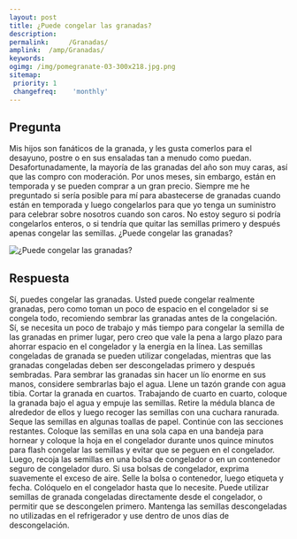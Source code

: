 ```yaml
---
layout: post
title: ¿Puede congelar las granadas?  
description: 
permalink:     /Granadas/
amplink:  /amp/Granadas/
keywords: 
ogimg: /img/pomegranate-03-300x218.jpg.png
sitemap:
 priority: 1
 changefreq:    'monthly'
---
```




## Pregunta

Mis hijos son fanáticos de la granada, y les gusta comerlos para el desayuno, postre o en sus ensaladas tan a menudo como puedan. Desafortunadamente, la mayoría de las granadas del año son muy caras, así que las compro con moderación. Por unos meses, sin embargo, están en temporada y se pueden comprar a un gran precio. Siempre me he preguntado si sería posible para mí para abastecerse de granadas cuando están en temporada y luego congelarlos para que yo tenga un suministro para celebrar sobre nosotros cuando son caros. No estoy seguro si podría congelarlos enteros, o si tendría que quitar las semillas primero y después apenas congelar las semillas. ¿Puede congelar las granadas?


![¿Puede congelar las granadas?](https://sepuedecongelar.com/img/pomegranate-03-300x218.jpg "¿Puede congelar las granadas?" )


## Respuesta

Sí, puedes congelar las granadas. Usted puede congelar realmente granadas, pero como toman un poco de espacio en el congelador si se congela todo, recomiendo sembrar las granadas antes de la congelación. Sí, se necesita un poco de trabajo y más tiempo para congelar la semilla de las granadas en primer lugar, pero creo que vale la pena a largo plazo para ahorrar espacio en el congelador y la energía en la línea. Las semillas congeladas de granada se pueden utilizar congeladas, mientras que las granadas congeladas deben ser descongeladas primero y después sembradas.
Para sembrar las granadas sin hacer un lío enorme en sus manos, considere sembrarlas bajo el agua. Llene un tazón grande con agua tibia. Cortar la granada en cuartos. Trabajando de cuarto en cuarto, coloque la granada bajo el agua y empuje las semillas. Retire la médula blanca de alrededor de ellos y luego recoger las semillas con una cuchara ranurada. Seque las semillas en algunas toallas de papel. Continúe con las secciones restantes.
Coloque las semillas en una sola capa en una bandeja para hornear y coloque la hoja en el congelador durante unos quince minutos para flash congelar las semillas y evitar que se peguen en el congelador. Luego, recoja las semillas en una bolsa de congelador o en un contenedor seguro de congelador duro. Si usa bolsas de congelador, exprima suavemente el exceso de aire. Selle la bolsa o contenedor, luego etiqueta y fecha. Colóquelo en el congelador hasta que lo necesite.
Puede utilizar semillas de granada congeladas directamente desde el congelador, o permitir que se descongelen primero. Mantenga las semillas descongeladas no utilizadas en el refrigerador y use dentro de unos días de descongelación.